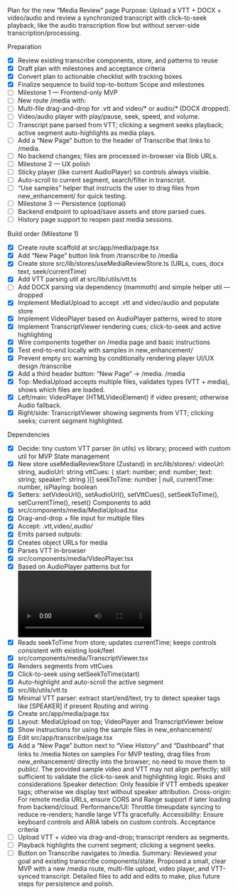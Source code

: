 Plan for the new “Media Review” page
Purpose: Upload a VTT + DOCX + video/audio and review a synchronized transcript with click-to-seek playback, like the audio transcription flow but without server-side transcription/processing.

Preparation
- [x] Review existing transcribe components, store, and patterns to reuse
- [x] Draft plan with milestones and acceptance criteria
- [x] Convert plan to actionable checklist with tracking boxes
- [x] Finalize sequence to build top-to-bottom
Scope and milestones
- [ ] Milestone 1 — Frontend-only MVP
- [ ] New route /media with:
- [ ] Multi-file drag-and-drop for .vtt and video/* or audio/* (DOCX dropped).
- [ ] Video/audio player with play/pause, seek, speed, and volume.
- [ ] Transcript pane parsed from VTT; clicking a segment seeks playback; active segment auto-highlights as media plays.
- [ ] Add a “New Page” button to the header of Transcribe that links to /media.
- [ ] No backend changes; files are processed in-browser via Blob URLs.
- [ ] Milestone 2 — UX polish
- [ ] Sticky player (like current AudioPlayer) so controls always visible.
- [ ] Auto-scroll to current segment, search/filter in transcript.
- [ ] “Use samples” helper that instructs the user to drag files from new_enhancement/ for quick testing.
- [ ] Milestone 3 — Persistence (optional)
- [ ] Backend endpoint to upload/save assets and store parsed cues.
- [ ] History page support to reopen past media sessions.

Build order (Milestone 1)
- [x] Create route scaffold at src/app/media/page.tsx
- [x] Add “New Page” button link from /transcribe to /media
- [x] Create store src/lib/stores/useMediaReviewStore.ts (URLs, cues, docx text, seek/currentTime)
- [x] Add VTT parsing util at src/lib/utils/vtt.ts
- [ ] Add DOCX parsing via dependency (mammoth) and simple helper util — dropped
- [x] Implement MediaUpload to accept .vtt and video/audio and populate store
- [x] Implement VideoPlayer based on AudioPlayer patterns, wired to store
- [x] Implement TranscriptViewer rendering cues; click-to-seek and active highlighting
- [x] Wire components together on /media page and basic instructions
- [x] Test end-to-end locally with samples in new_enhancement/
- [x] Prevent empty src warning by conditionally rendering player
UI/UX design
/transcribe
- [x] Add a third header button: “New Page” → /media.
/media
- [x] Top: MediaUpload accepts multiple files, validates types (VTT + media), shows which files are loaded.
- [x] Left/main: VideoPlayer (HTMLVideoElement) if video present; otherwise Audio fallback.
- [x] Right/side: TranscriptViewer showing segments from VTT; clicking seeks; current segment highlighted.

Dependencies
- [x] Decide: tiny custom VTT parser (in utils) vs library; proceed with custom util for MVP
State management
- [x] New store useMediaReviewStore (Zustand) in src/lib/stores/:
videoUrl: string, audioUrl: string
vttCues: { start: number; end: number; text: string; speaker?: string }[]
seekToTime: number | null, currentTime: number, isPlaying: boolean
- [x] Setters: setVideoUrl(), setAudioUrl(), setVttCues(), setSeekToTime(), setCurrentTime(), reset()
Components to add
- [x] src/components/media/MediaUpload.tsx
- [x] Drag-and-drop + file input for multiple files
- [x] Accept: .vtt,video/*,audio/*
- [x] Emits parsed outputs:
- [x] Creates object URLs for media
- [x] Parses VTT in-browser
- [x] src/components/media/VideoPlayer.tsx
- [x] Based on AudioPlayer patterns but for <video>
- [x] Reads seekToTime from store; updates currentTime; keeps controls consistent with existing look/feel
- [x] src/components/media/TranscriptViewer.tsx
- [x] Renders segments from vttCues
- [x] Click-to-seek using setSeekToTime(start)
- [x] Auto-highlight and auto-scroll the active segment
- [x] src/lib/utils/vtt.ts
- [x] Minimal VTT parser: extract start/end/text, try to detect speaker tags like [SPEAKER] if present
Routing and wiring
- [x] Create src/app/media/page.tsx
- [x] Layout: MediaUpload on top; VideoPlayer and TranscriptViewer below
- [x] Show instructions for using the sample files in new_enhancement/
- [x] Edit src/app/transcribe/page.tsx
- [x] Add a “New Page” button next to “View History” and “Dashboard” that links to /media
Notes on samples
For MVP testing, drag files from new_enhancement/ directly into the browser; no need to move them to public/.
The provided sample video and VTT may not align perfectly; still sufficient to validate the click-to-seek and highlighting logic.
Risks and considerations
Speaker detection: Only feasible if VTT embeds speaker tags; otherwise we display text without speaker attribution.
Cross-origin: For remote media URLs, ensure CORS and Range support if later loading from backend/cloud.
Performance/UI: Throttle timeupdate syncing to reduce re-renders; handle large VTTs gracefully.
Accessibility: Ensure keyboard controls and ARIA labels on custom controls.
Acceptance criteria
- [ ] Upload VTT + video via drag-and-drop; transcript renders as segments.
- [ ] Playback highlights the current segment; clicking a segment seeks.
- [ ] Button on Transcribe navigates to /media.
Summary:
Reviewed your goal and existing transcribe components/state.
Proposed a small, clear MVP with a new /media route, multi-file upload, video player, and VTT-synced transcript.
Detailed files to add and edits to make, plus future steps for persistence and polish.